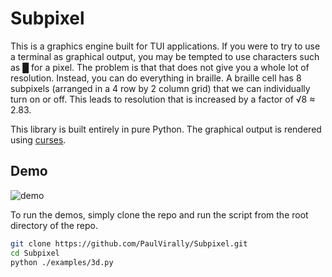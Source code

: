 # Subpixel
This is a graphics engine built for TUI applications. If you were to try to use a terminal as graphical output, you may be tempted to use characters such as █ for a pixel. The problem is that that does not give you a whole lot of resolution. Instead, you can do everything in braille. A braille cell has 8 subpixels (arranged in a 4 row by 2 column grid) that we can individually turn on or off. This leads to resolution that is increased by a factor of √8 ≈ 2.83.

This library is built entirely in pure Python. The graphical output is rendered using [curses](https://docs.python.org/3/library/curses.html).

## Demo
![demo](https://media.giphy.com/media/eHdSBboV6xltfsKl5f/giphy.gif)

To run the demos, simply clone the repo and run the script from the root directory of the repo.
```sh
git clone https://github.com/PaulVirally/Subpixel.git
cd Subpixel
python ./examples/3d.py
```
